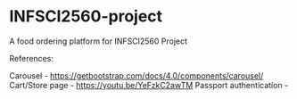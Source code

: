 # INFSCI2560-project
A food ordering platform for INFSCI2560 Project





References:

Carousel - https://getbootstrap.com/docs/4.0/components/carousel/
Cart/Store page - https://youtu.be/YeFzkC2awTM
Passport authentication - 
